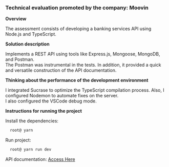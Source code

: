 <h3>Technical evaluation promoted by the company: Moovin</h3>

**Overview**

The assessment consists of developing a banking services API using Node.js and TypeScript. 

**Solution description**

Implements a REST API using tools like Express.js, Mongoose, MongoDB, and Postman.<br>
The Postman was instrumental in the tests. In addition, it provided a quick and versatile construction of the API documentation.

**Thinking about the performance of the development environment**

I integrated Sucrase to optimize the TypeScript compilation process. Also, I configured Nodemon to automate fixes on the server. <br>
I also configured the VSCode debug mode.

**Instructions for running the project**

Install the dependencies:
```zsh
  root@ yarn
```
Run project:
```zsh
  root@ yarn run dev
```

API documentation: <a href="https://documenter.getpostman.com/preview/10341529-ab11d4e2-1aff-4701-a516-054510efb944?versionTag=latest&apiName=CURRENT&version=latest&documentationLayout=classic-double-column&top-bar=ffffff&right-sidebar=303030&highlight=ef5b25">Access Here</a>


